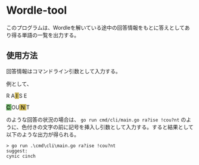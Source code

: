 # Wordle-tool

このプログラムは、Wordleを解いている途中の回答情報をもとに答えとしてあり得る単語の一覧を出力する。

## 使用方法

回答情報はコマンドライン引数として入力する。

例として、

R A<span style="background:#C9B458; color:#000"> I </span> S E

<span style="background:#6AAA64; color:#000"> C </span>OU<span style="background:#C9B458; color:#000"> N </span>T

のような回答の状況の場合は、
`go run cmd/cli/main.go ra?ise !cou?nt`
のように、色付きの文字の前に記号を挿入し引数として入力する。すると結果として以下のような出力が得られる。

```text
> go run .\cmd\cli\main.go ra?ise !cou?nt
suggest:
cynic cinch 
```
